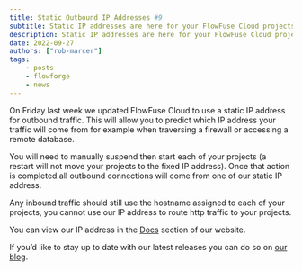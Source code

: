 ```yaml
---
title: Static Outbound IP Addresses #9
subtitle: Static IP addresses are here for your FlowFuse Cloud projects’ outbound connections
description: Static IP addresses are here for your FlowFuse Cloud projects’ outbound connections
date: 2022-09-27
authors: ["rob-marcer"]
tags:
    - posts
    - flowforge
    - news
---
```


On Friday last week we updated FlowFuse Cloud to use a static IP address for outbound traffic. This will allow you to predict which IP address your traffic will come from for example when traversing a firewall or accessing a remote database.
<!--more-->

You will need to manually suspend then start each of your projects (a restart will not move your projects to the fixed IP address). Once that action is completed all outbound connections will come from one of our static IP address.

Any inbound traffic should still use the hostname assigned to each of your projects, you cannot use our IP address to route http traffic to your projects.

You can view our IP address in the [Docs](/docs/cloud#ip-addresses) section of our website.

If you’d like to stay up to date with our latest releases you can do so on [our blog](/blog).
